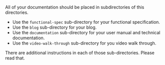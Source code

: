 All of your documentation should be placed in subdirectories of this directories.

- Use the `functional-spec` sub-directory for your functional specification.
- Use the `blog` sub-directory for your blog.
- Use the `documentation` sub-directory for your user manual and technical documentation.
- Use the `video-walk-through` sub-directory for you video walk through.

There are additional instructions in each of those sub-directories.  Please read that.
